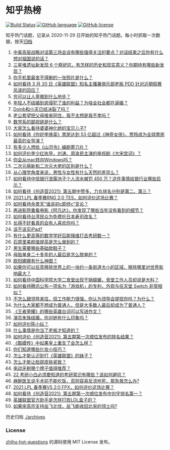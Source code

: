 # 知乎热榜
[![Build Status](https://github.com/ToWeLong/zhihu-hot-questions/workflows/CI/badge.svg)](https://github.com/ToWeLong/zhihu-hot-questions/actions)
[![GitHub language](https://img.shields.io/badge/language-golang-orange.svg)](https://golang.org/)
[![GitHub license](https://img.shields.io/github/license/ToWeLong/zhihu-hot-questions)](https://github.com/ToWeLong/zhihu-hot-questions/blob/main/LICENSE)

知乎热门话题，记录从 2020-11-29 日开始的知乎热门话题。每小时抓取一次数据，按天[归档](./archives)

<!-- BEGIN -->

1. [中美高层战略对话第三场会谈有哪些值得关注的要点？对话结束之后你有什么想对祖国说的话？](https://www.zhihu.com/question/450288982)
1. [三星堆遗址新发现 6 个祭祀坑，有怎样的历史和现实意义？你期待有哪些新发现？](https://www.zhihu.com/question/450138202)
1. [你手机里最舍不得删的一张照片是什么？](https://www.zhihu.com/question/60334228)
1. [如何看待 3 月 20 日《英雄联盟》知名主播兼俱乐部老板 PDD 针对近期假赛风波的回应？](https://www.zhihu.com/question/450300736)
1. [穷可以让人卑微到什么地步？](https://www.zhihu.com/question/316979063)
1. [年轻人不结婚到底侵犯了谁的利益？为啥全社会都在逼婚？](https://www.zhihu.com/question/444675805)
1. [Doinb和小天已经决裂了吗？](https://www.zhihu.com/question/450368597)
1. [老公希望把父母接来同住，我不太想是我不孝吗？](https://www.zhihu.com/question/450268432)
1. [数学系的鄙视链是什么？](https://www.zhihu.com/question/353756542)
1. [大家怎么看待婆婆神化她的宝贝儿子?](https://www.zhihu.com/question/420471144)
1. [如何看待《你好李焕英》票房达到 53 亿超过《神奇女侠》，贾玲成为全球票房最高的女导演？](https://www.zhihu.com/question/450310955)
1. [有多少人想给《山河令》编剧寄刀片？](https://www.zhihu.com/question/450293832)
1. [如何评价李少红执导，刘涛、周渝民主演的电视剧《大宋宫词》？](https://www.zhihu.com/question/269988403)
1. [你会从mac转向Windows吗？](https://www.zhihu.com/question/395451767)
1. [二次元萌新和二次元大佬的区别是什么？](https://www.zhihu.com/question/445208265)
1. [从心理学角度来说，男性与女性有什么天然的差异么？](https://www.zhihu.com/question/446106847)
1. [如何看待中信银行泄露池子个人流水被罚 450 万？这件事情给银行业哪些启示？](https://www.zhihu.com/question/450220227)
1. [如何看待《创造营2021》第五期中赞多、力丸排名分别是第二、第三？](https://www.zhihu.com/question/450370441)
1. [2021 LPL 春季赛RNG 2:0 TES，如何评价这场比赛？](https://www.zhihu.com/question/450362290)
1. [如何看待余景天“谁说初c即终c”言论？](https://www.zhihu.com/question/450405516)
1. [再进影院重看电影《阿凡达》，你发现了哪些当年没有看到的细节？](https://www.zhihu.com/question/448750242)
1. [如何看待台湾民众为免费吃日本寿司改名？](https://www.zhihu.com/question/450021345)
1. [长得不好看真的会有人喜欢你吗？](https://www.zhihu.com/question/449098700)
1. [该不该买iPad?](https://www.zhihu.com/question/425200504)
1. [有什么更高等的数学学好后能降维打击考研数一？](https://www.zhihu.com/question/421541751)
1. [石原里美颜值提高是怎么做到的？](https://www.zhihu.com/question/49485727)
1. [男生需要哪些基础款鞋子？](https://www.zhihu.com/question/26820612)
1. [母胎单身二十多年的人最后是怎么脱单的？](https://www.zhihu.com/question/413346212)
1. [欧阳娜娜有什么神图？](https://www.zhihu.com/question/323285274)
1. [如果你可以任意移除世界上的一块约一条街道大小的区域，移除哪里对世界影响最大？](https://www.zhihu.com/question/442291526)
1. [如何看待中国科学院大学二食堂出现干锅蟑螂，食堂工作人员却说是大料？](https://www.zhihu.com/question/450208993)
1. [如何看待腾讯公布一项名为「游戏机」的专利，外观与任天堂 Switch 非常相似？](https://www.zhihu.com/question/450180212)
1. [不怎么跟领导来往，但工作能力很强，你认为领导会提拔你吗？为什么？](https://www.zhihu.com/question/365265081)
1. [为什么大家都不想成为普通人，但是大多数人最后却成为了普通人？](https://www.zhihu.com/question/444717248)
1. [《王者荣耀》的哪些英雄台词可以写进作文？](https://www.zhihu.com/question/447872641)
1. [演员朱珠结婚，你对她有什么印象吗？](https://www.zhihu.com/question/450031458)
1. [如何评价陈小纭？](https://www.zhihu.com/question/301856741)
1. [什么事情是你当了老板才知道的？](https://www.zhihu.com/question/364147974)
1. [如何评价《创造营2021》第五期第一次顺位发布的排名结果？](https://www.zhihu.com/question/450352710)
1. [《甄嬛传》中如果皇上重生了会怎么样？](https://www.zhihu.com/question/347047703)
1. [你们知道哪些化妆小技巧？](https://www.zhihu.com/question/277636005)
1. [怎么才能认识到打《英雄联盟》的妹子？](https://www.zhihu.com/question/449938857)
1. [怎么才能让脸部皮肤紧致？](https://www.zhihu.com/question/23363600)
1. [电动牙刷哪个牌子值得推荐？](https://www.zhihu.com/question/402451987)
1. [22 考研小白必须要知道的考研常识有哪些？该如何避坑？](https://www.zhihu.com/question/449963031)
1. [麻醉医生说手术前不能吃饭，否则容易反流呛死，那急救怎么办?](https://www.zhihu.com/question/446657925)
1. [2021 LPL 春季赛V5 2:0 FPX，如何评价这场比赛？](https://www.zhihu.com/question/450343020)
1. [如何看待《创造营2021》第五期第一次顺位发布中刘宇排名第一？](https://www.zhihu.com/question/450352895)
1. [英雄联盟官方助手是怎样打败LOL盒子的？](https://www.zhihu.com/question/28028374)
1. [如果宋高宗支持岳飞北伐，岳飞能收回北宋的领土吗?](https://www.zhihu.com/question/444059876)

<!-- END -->

历史归档 [./archives](./archives)


### License
[zhihu-hot-questions](https://github.com/towelong/zhihu-hot-questions) 的源码使用 MIT License 发布。